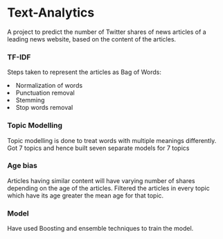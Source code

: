 # Text-Analytics
A project to predict the number of Twitter shares of news articles of a leading news website, based on the content of the articles.

### TF-IDF
Steps taken to represent the articles as Bag of Words:
<li> Normalization of words </li>
<li> Punctuation removal </li>
<li> Stemming </li>
<li> Stop words removal </li>

### Topic Modelling
Topic modelling is done to treat words with multiple meanings differently. Got 7 topics and hence built seven separate models for 7 topics

### Age bias
Articles having similar content will have varying number of shares depending on the age of the articles. Filtered the articles in every topic which have its age greater the mean age for that topic.

### Model
Have used Boosting and ensemble techniques to train the model.
